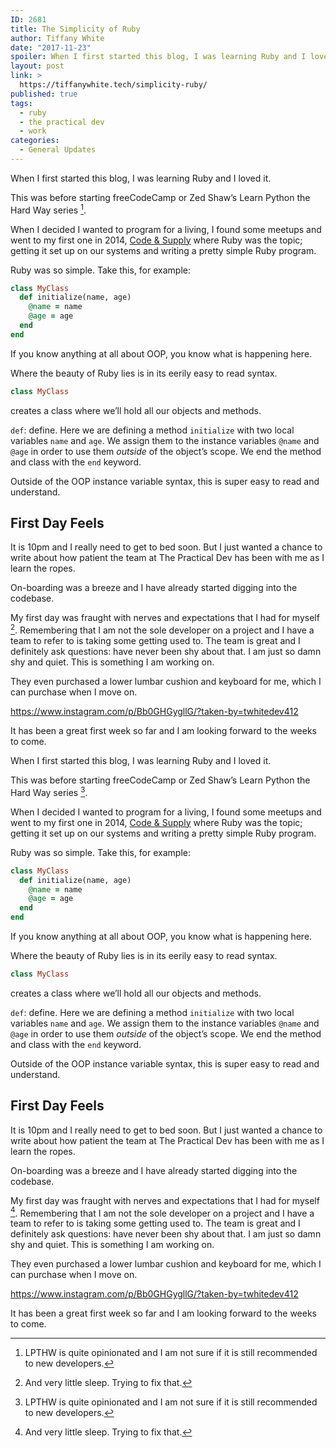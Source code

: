 ```yaml
---
ID: 2681
title: The Simplicity of Ruby
author: Tiffany White
date: "2017-11-23"
spoiler: When I first started this blog, I was learning Ruby and I loved it.
layout: post
link: >
  https://tiffanywhite.tech/simplicity-ruby/
published: true
tags:
  - ruby
  - the practical dev
  - work
categories:
  - General Updates
---
```



When I first started this blog, I was learning Ruby and I loved it.

This was before starting freeCodeCamp or Zed Shaw’s Learn Python the Hard Way series [^1].

When I decided I wanted to program for a living, I found some meetups and went to my first one in 2014, [Code &amp; Supply](https://codeandsupply.co/) where Ruby was the topic; getting it set up on our systems and writing a pretty simple Ruby program.

Ruby was so simple. Take this, for example:

```ruby
class MyClass
  def initialize(name, age)
    @name = name
    @age = age
  end
end
```
If you know anything at all about OOP, you know what is happening here.

Where the beauty of Ruby lies is in its eerily easy to read syntax.

```ruby
class MyClass
```
creates a class where we’ll hold all our objects and methods.

`def`: define. Here we are defining a method `initialize` with two local variables
`name` and `age`. We assign them to the instance variables `@name` and `@age` in order to use them *outside* of the object’s scope. We end the method and class with the `end` keyword.

Outside of the OOP instance variable syntax, this is super easy to read and understand.

## First Day Feels
It is 10pm and I really need to get to bed soon. But I just wanted a chance to write about how patient the team at The Practical Dev has been with me as I learn the ropes.

On-boarding was a breeze and I have already started digging into the codebase.

My first day was fraught with nerves and expectations that I had for myself [^2].
Remembering that I am not the sole developer on a project and I have a team to refer to is taking some getting used to. The team is great and I definitely ask questions: have never been shy about that. I am just so damn shy and quiet. This is something I am working on.

They even purchased a lower lumbar cushion and keyboard for me, which I can purchase when I move on.

https://www.instagram.com/p/Bb0GHGygllG/?taken-by=twhitedev412

It has been a great first week so far and I am looking forward to the weeks to come.

[^1]: LPTHW is quite opinionated and I am not sure if it is still recommended to new developers.



When I first started this blog, I was learning Ruby and I loved it.

This was before starting freeCodeCamp or Zed Shaw’s Learn Python the Hard Way series [^1].

When I decided I wanted to program for a living, I found some meetups and went to my first one in 2014, [Code &amp; Supply](https://codeandsupply.co/) where Ruby was the topic; getting it set up on our systems and writing a pretty simple Ruby program.

Ruby was so simple. Take this, for example:

```ruby
class MyClass
  def initialize(name, age)
    @name = name
    @age = age
  end
end
```
If you know anything at all about OOP, you know what is happening here.

Where the beauty of Ruby lies is in its eerily easy to read syntax.

```ruby
class MyClass
```
creates a class where we’ll hold all our objects and methods.

`def`: define. Here we are defining a method `initialize` with two local variables
`name` and `age`. We assign them to the instance variables `@name` and `@age` in order to use them *outside* of the object’s scope. We end the method and class with the `end` keyword.

Outside of the OOP instance variable syntax, this is super easy to read and understand.

## First Day Feels
It is 10pm and I really need to get to bed soon. But I just wanted a chance to write about how patient the team at The Practical Dev has been with me as I learn the ropes.

On-boarding was a breeze and I have already started digging into the codebase.

My first day was fraught with nerves and expectations that I had for myself [^2].
Remembering that I am not the sole developer on a project and I have a team to refer to is taking some getting used to. The team is great and I definitely ask questions: have never been shy about that. I am just so damn shy and quiet. This is something I am working on.

They even purchased a lower lumbar cushion and keyboard for me, which I can purchase when I move on.

https://www.instagram.com/p/Bb0GHGygllG/?taken-by=twhitedev412

It has been a great first week so far and I am looking forward to the weeks to come.

[^1]: LPTHW is quite opinionated and I am not sure if it is still recommended to new developers.




[^2]: And very little sleep. Trying to fix that.